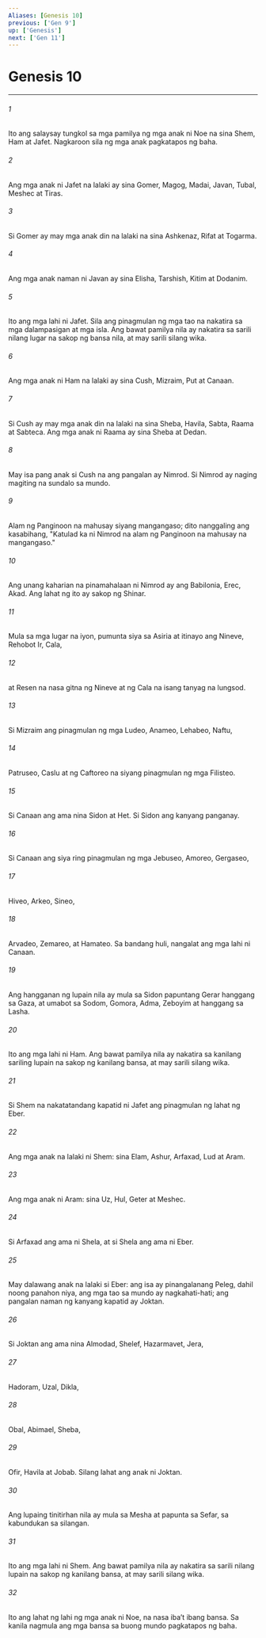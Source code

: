 ```yaml
---
Aliases: [Genesis 10]
previous: ['Gen 9']
up: ['Genesis']
next: ['Gen 11']
---
```

# Genesis 10

***

###### 1
Ito ang salaysay tungkol sa mga pamilya ng mga anak ni Noe na sina Shem, Ham at Jafet. Nagkaroon sila ng mga anak pagkatapos ng baha. 

###### 2
Ang mga anak ni Jafet na lalaki ay sina Gomer, Magog, Madai, Javan, Tubal, Meshec at Tiras. 

###### 3
Si Gomer ay may mga anak din na lalaki na sina Ashkenaz, Rifat at Togarma. 

###### 4
Ang mga anak naman ni Javan ay sina Elisha, Tarshish, Kitim at Dodanim. 

###### 5
Ito ang mga lahi ni Jafet. Sila ang pinagmulan ng mga tao na nakatira sa mga dalampasigan at mga isla. Ang bawat pamilya nila ay nakatira sa sarili nilang lugar na sakop ng bansa nila, at may sarili silang wika. 

###### 6
Ang mga anak ni Ham na lalaki ay sina Cush, Mizraim, Put at Canaan. 

###### 7
Si Cush ay may mga anak din na lalaki na sina Sheba, Havila, Sabta, Raama at Sabteca. Ang mga anak ni Raama ay sina Sheba at Dedan. 

###### 8
May isa pang anak si Cush na ang pangalan ay Nimrod. Si Nimrod ay naging magiting na sundalo sa mundo. 

###### 9
Alam ng Panginoon na mahusay siyang mangangaso; dito nanggaling ang kasabihang, "Katulad ka ni Nimrod na alam ng Panginoon na mahusay na mangangaso." 

###### 10
Ang unang kaharian na pinamahalaan ni Nimrod ay ang Babilonia, Erec, Akad. Ang lahat ng ito ay sakop ng Shinar. 

###### 11
Mula sa mga lugar na iyon, pumunta siya sa Asiria at itinayo ang Nineve, Rehobot Ir, Cala, 

###### 12
at Resen na nasa gitna ng Nineve at ng Cala na isang tanyag na lungsod. 

###### 13
Si Mizraim ang pinagmulan ng mga Ludeo, Anameo, Lehabeo, Naftu, 

###### 14
Patruseo, Caslu at ng Caftoreo na siyang pinagmulan ng mga Filisteo. 

###### 15
Si Canaan ang ama nina Sidon at Het. Si Sidon ang kanyang panganay. 

###### 16
Si Canaan ang siya ring pinagmulan ng mga Jebuseo, Amoreo, Gergaseo, 

###### 17
Hiveo, Arkeo, Sineo, 

###### 18
Arvadeo, Zemareo, at Hamateo. Sa bandang huli, nangalat ang mga lahi ni Canaan. 

###### 19
Ang hangganan ng lupain nila ay mula sa Sidon papuntang Gerar hanggang sa Gaza, at umabot sa Sodom, Gomora, Adma, Zeboyim at hanggang sa Lasha. 

###### 20
Ito ang mga lahi ni Ham. Ang bawat pamilya nila ay nakatira sa kanilang sariling lupain na sakop ng kanilang bansa, at may sarili silang wika. 

###### 21
Si Shem na nakatatandang kapatid ni Jafet ang pinagmulan ng lahat ng Eber. 

###### 22
Ang mga anak na lalaki ni Shem: sina Elam, Ashur, Arfaxad, Lud at Aram. 

###### 23
Ang mga anak ni Aram: sina Uz, Hul, Geter at Meshec. 

###### 24
Si Arfaxad ang ama ni Shela, at si Shela ang ama ni Eber. 

###### 25
May dalawang anak na lalaki si Eber: ang isa ay pinangalanang Peleg, dahil noong panahon niya, ang mga tao sa mundo ay nagkahati-hati; ang pangalan naman ng kanyang kapatid ay Joktan. 

###### 26
Si Joktan ang ama nina Almodad, Shelef, Hazarmavet, Jera, 

###### 27
Hadoram, Uzal, Dikla, 

###### 28
Obal, Abimael, Sheba, 

###### 29
Ofir, Havila at Jobab. Silang lahat ang anak ni Joktan. 

###### 30
Ang lupaing tinitirhan nila ay mula sa Mesha at papunta sa Sefar, sa kabundukan sa silangan. 

###### 31
Ito ang mga lahi ni Shem. Ang bawat pamilya nila ay nakatira sa sarili nilang lupain na sakop ng kanilang bansa, at may sarili silang wika. 

###### 32
Ito ang lahat ng lahi ng mga anak ni Noe, na nasa ibaʼt ibang bansa. Sa kanila nagmula ang mga bansa sa buong mundo pagkatapos ng baha.
